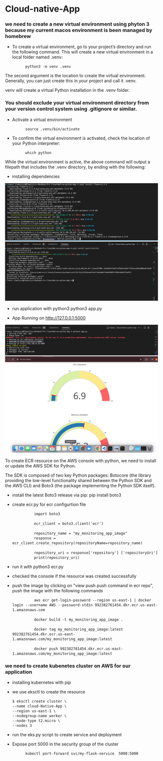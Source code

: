 # Cloud-native-App

### we need to create a new virtual environment using phyton 3 because my current macos environment is been managed by homebrew

- To create a virtual environment, go to your project’s directory and run the following command. This will create a new virtual environment in a local folder named .venv:

            python3 -m venv .venv

The second argument is the location to create the virtual environment. Generally, you can just create this in your project and call it .venv.

venv will create a virtual Python installation in the .venv folder.
### You should exclude your virtual environment directory from your version control system using .gitignore or similar.

- Activate a virtual environment

            source .venv/bin/activate

- To confirm the virtual environment is activated, check the location of your Python interpreter:

            which python

While the virtual environment is active, the above command will output a filepath that includes the .venv directory, by ending with the following:


- installing dependencies

![alt text](images/1.1.png)
![alt text](images/1.2.png)

- run application with python3
            python3 app.py

- App Running on http://127.0.0.1:5000

![alt text](images/1.3.png)
![alt text](images/1.4.png)


To create  ECR resource on the AWS console with python, we need to  install or update the AWS SDK for Python.

The SDK is composed of two key Python packages: Botocore (the library providing the low-level functionality shared between the Python SDK and the AWS CLI) and Boto3 (the package implementing the Python SDK itself).

- install the latest Boto3 release via pip:
            pip install boto3


- create ecr.py for ecr configurtion file

                import boto3

                ecr_client = boto3.client('ecr')

                repository_name = "my_monitoring_app_image"
                response = ecr_client.create_repository(repositoryName=repository_name)

                repository_uri = response['repository'] ['repositoryUri']
                print(repository_uri)

- run it with python3 ecr.py


- checked the console if the resource was created successfully

- push the image by clicking on "view push push command in ecr repo", push the image with the following commands 

                aws ecr get-login-password --region us-east-1 | docker login --username AWS --password-stdin 992382761454.dkr.ecr.us-east-1.amazonaws.com

                docker build -t my_monitoring_app_image .

                docker tag my_monitoring_app_image:latest 992382761454.dkr.ecr.us-east-1.amazonaws.com/my_monitoring_app_image:latest

                docker push 992382761454.dkr.ecr.us-east-1.amazonaws.com/my_monitoring_app_image:latest


### we need to create kubenetes cluster on AWS for our application
- installing kubernetes with pip

- we use eksctl to create the resource

      $ eksctl create cluster \
      --name cloud-Native-App \
      --region us-east-1 \
      --nodegroup-name worker \
      --node-type t2.micro \
      --nodes 3      



- run the eks.py script to create service and deployment

- Expose port 5000 in the security group of the cluster


            kubectl port-forward svc/my-flask-service  5000:5000